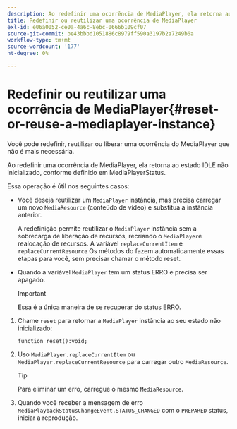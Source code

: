 ```yaml
---
description: Ao redefinir uma ocorrência de MediaPlayer, ela retorna ao estado IDLE não inicializado, conforme definido em MediaPlayerStatus.
title: Redefinir ou reutilizar uma ocorrência de MediaPlayer
exl-id: e06a0052-ce0a-4a6c-8ebc-0666b109cf07
source-git-commit: be43bbbd1051886c8979ff590a3197b2a7249b6a
workflow-type: tm+mt
source-wordcount: '177'
ht-degree: 0%

---
```


# Redefinir ou reutilizar uma ocorrência de MediaPlayer{#reset-or-reuse-a-mediaplayer-instance}

Você pode redefinir, reutilizar ou liberar uma ocorrência do MediaPlayer que não é mais necessária.

Ao redefinir uma ocorrência de MediaPlayer, ela retorna ao estado IDLE não inicializado, conforme definido em MediaPlayerStatus.

Essa operação é útil nos seguintes casos:

* Você deseja reutilizar um `MediaPlayer` instância, mas precisa carregar um novo `MediaResource` (conteúdo de vídeo) e substitua a instância anterior.

   A redefinição permite reutilizar o `MediaPlayer` instância sem a sobrecarga de liberação de recursos, recriando o `MediaPlayer`e realocação de recursos. A variável `replaceCurrentItem` e `replaceCurrentResource` Os métodos do fazem automaticamente essas etapas para você, sem precisar chamar o método reset.

* Quando a variável `MediaPlayer` tem um status ERRO e precisa ser apagado.

   >[!IMPORTANT]
   >
   >Essa é a única maneira de se recuperar do status ERRO.

1. Chame `reset` para retornar a `MediaPlayer` instância ao seu estado não inicializado:

   ```
   function reset():void; 
   ```

1. Uso `MediaPlayer.replaceCurrentItem` ou `MediaPlayer.replaceCurrentResource` para carregar outro `MediaResource`.

   >[!TIP]
   >
   >Para eliminar um erro, carregue o mesmo `MediaResource`.

1. Quando você receber a mensagem de erro `MediaPlaybackStatusChangeEvent.STATUS_CHANGED` com o `PREPARED` status, iniciar a reprodução.

